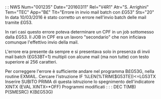  :  : NWS Num="001235" Date="20160311" Rel="V4R1" Atr="S. Arrighini" Tem="TEC" App="B£" Tit="Errore in invio mail batch con £G53" Sts="20"
In data 10/03/2016 è stato corretto un errore nell'invio batch delle mail tramite £G53.

In rari casi questo errore poteva determinare un CPF in un job sottomesso dalla £G53.
Il JOB in CPF era un lavoro "secondario" che non inficiava comunque l'effettivo invio della mail.

L'errore era presente da sempre e si presentava solo in presenza di invii mail batch (£G53BT=1) multipli con alcune mail (ma non tutte) con testo superiore ai 256 caratteri.

Per correggere l'errore è sufficiente andare nel programma B£G53G, nella routine EXMAIL.
Cercare l'istruzione IF        %LEN(%TRIM($G53TE))<=LG53TX
Inserire SUBITO PRIMA di questa istruzione lo spegnimento dell'indicatore XINTX (EVAL XINTX=\*OFF) 
Programmi modificati : 
 :  : DEC T(MB) P(SMESRC) K(B£G53G)
